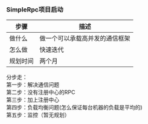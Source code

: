### SimpleRpc项目启动

|步骤|描述|
|---|---|
|做什么|做一个可以承载高并发的通信框架|
|怎么做|快速迭代|
|规划时间|两个月|

分步走：  
第一步：解决通信问题  
第二步：没有注册中心的RPC  
第三步：加上注册中心  
第四步：负载均衡问题(怎么保证每台机器的负载是平均的)  
第五步：监控（暂无规划）
